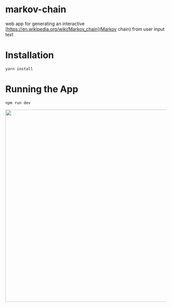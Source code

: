# markov-chain
web app for generating an interactive [https://en.wikipedia.org/wiki/Markov_chain](Markov chain) from user input text

# Installation
```
yarn install
```

# Running the App

```
npm run dev
```

<img src="https://github.com/songawee/markov-chain/blob/master/img/markov.png" width="600" />
